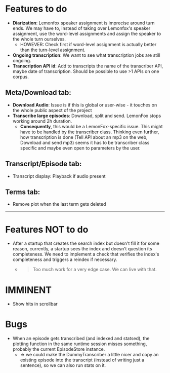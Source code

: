 # Features to do

- **Diarization**: Lemonfox speaker assignment is imprecise around turn ends. We may have to, instead of taking over 
  Lemonfox's speaker assignment, use the word-level assignments and assign the speaker to the whole turn ourselves.
  - HOWEVER: Check first if word-level assignment is actually better than the turn-level assignment.
- **Ongoing transcription**: We want to see what transcription jobs are still ongoing.
- **Transcription API id**: Add to transcripts the name of the transcriber API, maybe date of transcription. Should be 
  possible to use >1 APIs on one corpus.

## Meta/Download tab:

- **Download Audio**: Issue is if this is global or user-wise - it touches on the whole public aspect of the project
- **Transcribe large episodes**: Download, split and send. LemonFox stops working around 2h duration.
  - **Consequently**, this would be a LemonFox-specific issue. This might have to be handled by the transcriber 
    class. Thinking even further, how transcription is done (Tell API about an mp3 on the web, Download and send mp3)
    seems it has to be transcriber class specific and maybe even open to parameters by the user.

## Transcript/Episode tab:

- Transcript display: Playback if audio present

## Terms tab:

- Remove plot when the last term gets deleted

---

# Features NOT to do

- After a startup that creates the search index but doesn't fill it for some reason, currently, a startup sees the 
  index and doesn't question its completeness. We need to implement a check that verifies the index's completeness 
  and triggers a reindex if necessary.  
  - > Too much work for a very edge case. We can live with that.
  
# IMMINENT

- Show hits in scrollbar

# Bugs

- When an episode gets transcribed (and indexed and statsed), the plotting function in the same runtime session misses something, probably the current EpisodeStore instance.
  - => we could make the DummyTranscriber a little nicer and copy an existing episode into the transcript (instead of writing just a sentence), so we can also run stats on it.

